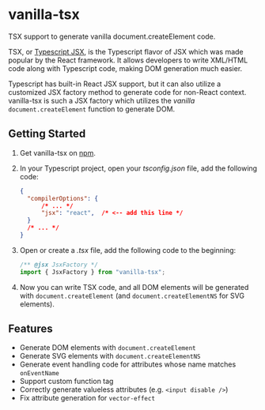 # vanilla-tsx
TSX support to generate vanilla document.createElement code.

TSX, or [Typescript JSX](https://www.typescriptlang.org/docs/handbook/jsx.html), is the Typescript flavor of JSX which was made popular by the React framework. It allows developers to write XML/HTML code along with Typescript code, making DOM generation much easier.

Typescript has built-in React JSX support, but it can also utilize a customized JSX factory method to generate code for non-React context. vanilla-tsx is such a JSX factory which utilizes the *vanilla* `document.createElement` function to generate DOM.

## Getting Started

1. Get vanilla-tsx on [npm](https://www.npmjs.com/package/vanilla-tsx).

2. In your Typescript project, open your *tsconfig.json* file, add the following code:

   ```json
   {
     "compilerOptions": {
         /* ... */
         "jsx": "react",  /* <-- add this line */
     }
     /* ... */
   }
   ```

3. Open or create a *.tsx* file, add the following code to the beginning:

   ```typescript
   /** @jsx JsxFactory */
   import { JsxFactory } from "vanilla-tsx";
   ```

4. Now you can write TSX code, and all DOM elements will be generated with `document.createElement` (and `document.createElementNS` for SVG elements).

## Features

- Generate DOM elements with `document.createElement`
- Generate SVG elements with `document.createElementNS`
- Generate event handling code for attributes whose name matches `onEventName`
- Support custom function tag
- Correctly generate valueless attributes (e.g. `<input disable />`)
- Fix attribute generation for `vector-effect`